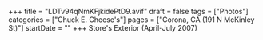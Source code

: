 +++
title = "LDTv94qNmKFjkidePtD9.avif"
draft = false
tags = ["Photos"]
categories = ["Chuck E. Cheese's"]
pages = ["Corona, CA (191 N McKinley St)"]
startDate = ""
+++
Store's Exterior (April-July 2007)
